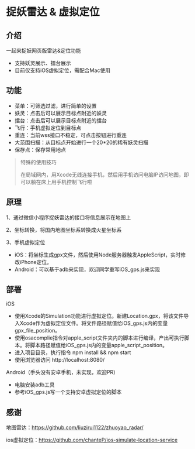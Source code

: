 # 捉妖雷达 & 虚拟定位

## 介绍

一起来捉妖网页版雷达&定位功能
    
  - 支持妖灵展示、擂台展示
  - 目前仅支持iOS虚拟定位，需配合Mac使用
  
## 功能

- 菜单：可筛选过滤，进行简单的设置
- 妖灵：点击后可以展示目标点附近的妖灵
- 擂台：点击后可以展示目标点附近的擂台
- 飞行：手机虚拟定位到目标点
- 重连：当前wss接口不稳定，可点击按钮进行重连
- 大范围扫描：从目标点开始进行一个20*20的稀有妖灵扫描
- 保存点：保存常用地点

> 特殊的使用技巧
>
> 在局域网内，用Xcode无线连接手机，然后用手机访问电脑IP访问地图，即可以躺在床上用手机控制飞行啦

## 原理

1、通过微信小程序捉妖雷达的接口将信息展示在地图上

2、坐标转换，将国内地图坐标系转换成火星坐标系

3、手机虚拟定位
  - iOS：将坐标生成gpx文件，然后使用Node服务器触发AppleScript，实时修改iPhone定位。
  - Android：可以基于adb来实现，欢迎同学重写iOS_gps.js来实现

## 部署

iOS
  - 使用Xcode的Simulation功能进行虚拟定位。新建Location.gpx，将该文件导入Xcode作为虚拟定位文件。将文件路径赋值给iOS_gps.js内的变量gpx_file_position。
  - 使用osacomplie指令对apple_script文件夹内的脚本进行编译，产出可执行脚本。将脚本路径赋值给iOS_gps.js内的变量apple_script_position。
  - 进入项目目录，执行指令 npm install && npm start
  - 使用浏览器访问 http://localhost:8080/
 
Android（手头没有安卓手机，未实现，欢迎PR）
  - 电脑安装adb工具
  - 参考iOS_gps.js写一个支持安卓虚拟定位的脚本


## 感谢

地图雷达：https://github.com/liuzirui1122/zhuoyao_radar/

ios虚拟定位：https://github.com/chanteP/ios-simulate-location-service